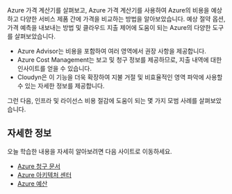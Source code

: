 Azure 가격 계산기를 살펴보고, Azure 가격 계산기를 사용하여 Azure의 비용을 예상하고 다양한 서비스 제품 간에 가격을 비교하는 방법을 알아보았습니다. 예상 절약 옵션, 가격 예측을 내보내는 방법 및 클라우드 지출 제어에 도움이 되는 Azure의 다양한 도구를 살펴보았습니다.

- Azure Advisor는 비용을 포함하여 여러 영역에서 권장 사항을 제공합니다.
- Azure Cost Management는 보고 및 청구 정보를 제공하므로, 지출 내역에 대한 인사이트를 얻을 수 있습니다.
- Cloudyn은 이 기능을 더욱 확장하여 지불 거절 및 비효율적인 영역 파악에 사용할 수 있는 자세한 정보를 제공합니다.

그런 다음, 인프라 및 라이선스 비용 절감에 도움이 되는 몇 가지 모범 사례를 살펴보았습니다.

## <a name="learn-more"></a>자세한 정보

오늘 학습한 내용을 자세히 알아보려면 다음 사이트로 이동하세요.

- [Azure 청구 문서](https://docs.microsoft.com/azure/billing/)
- [Azure 아키텍처 센터](https://docs.microsoft.com/azure/architecture/)
- [Azure 예산](https://docs.microsoft.com/azure/billing/billing-cost-management-budget-scenario)
